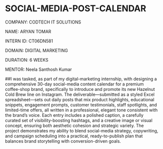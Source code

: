 # SOCIAL-MEDIA-POST-CALENDAR

COMPANY: CODTECH IT SOLUTIONS

NAME: ARYAN TOMAR

INTERN ID: CT06DN581

DOMAIN: DIGITAL MARKETING

DURATION: 6 WEEKS

MENTOR: Neela Santhosh Kumar

##I was tasked, as part of my digital-marketing internship, with designing a comprehensive 30-day social-media content calendar for a premium coffee-shop brand, specifically to introduce and promote its new Hazelnut Cold Brew line on Instagram. The deliverable—submitted as a styled Excel spreadsheet—sets out daily posts that mix product highlights, educational snippets, engagement prompts, customer testimonials, staff spotlights, and limited-time offers, all written in a professional, elegant tone consistent with the brand’s voice. Each entry includes a polished caption, a carefully curated set of visibility-boosting hashtags, and a creative image or visual concept, ensuring both aesthetic cohesion and strategic variety. The project demonstrates my ability to blend social-media strategy, copywriting, and campaign scheduling into a practical, ready-to-publish plan that balances brand storytelling with conversion-driven goals.
